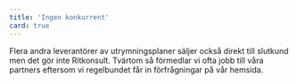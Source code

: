 ```yaml
---
title: 'Ingen konkurrent'
card: true
---
```


Flera andra leverantörer av utrymningsplaner säljer också direkt till slutkund men det gör inte Ritkonsult. Tvärtom så förmedlar vi ofta jobb till våra partners eftersom vi regelbundet får in förfrågningar på vår hemsida.